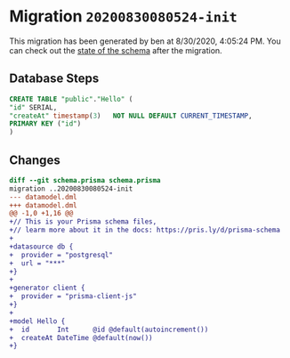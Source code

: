 # Migration `20200830080524-init`

This migration has been generated by ben at 8/30/2020, 4:05:24 PM.
You can check out the [state of the schema](./schema.prisma) after the migration.

## Database Steps

```sql
CREATE TABLE "public"."Hello" (
"id" SERIAL,
"createAt" timestamp(3)   NOT NULL DEFAULT CURRENT_TIMESTAMP,
PRIMARY KEY ("id")
)
```

## Changes

```diff
diff --git schema.prisma schema.prisma
migration ..20200830080524-init
--- datamodel.dml
+++ datamodel.dml
@@ -1,0 +1,16 @@
+// This is your Prisma schema files,
+// learm more about it in the docs: https://pris.ly/d/prisma-schema
+
+datasource db {
+  provider = "postgresql"
+  url = "***"
+}
+
+generator client {
+  provider = "prisma-client-js"
+}
+
+model Hello {
+  id       Int      @id @default(autoincrement())
+  createAt DateTime @default(now())
+}
```


